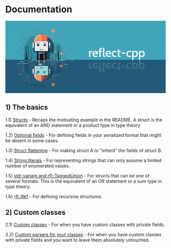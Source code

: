 # Documentation

![image](banner2.png)

## 1) The basics

1.1) [Structs](https://github.com/getml/reflect-cpp/blob/main/docs/structs.md) - Recaps the motivating example in the README. A struct is the equivalent of an AND statement or a product type in type theory.

1.2) [Optional fields](https://github.com/getml/reflect-cpp/blob/main/docs/optional_fields.md) - For defining fields in your serialized format that might be absent in some cases.

1.3) [Struct flattening](https://github.com/getml/reflect-cpp/blob/main/docs/flatten_structs.md) - For making struct A to "inherit" the fields of struct B.

1.4) [String literals](https://github.com/getml/reflect-cpp/blob/main/docs/literals.md) - For representing strings that can only assume a limited number of enumerated values.

1.5) [std::variant and rfl::TaggedUnion](https://github.com/getml/reflect-cpp/blob/main/docs/variants_and_tagged_unions.md) - For structs that can be one of several formats. This is the equivalent of an OR statement or a sum type in type theory.

1.6) [rfl::Ref](https://github.com/getml/reflect-cpp/blob/main/docs/rfl_ref.md) - For defining recursive structures.

## 2) Custom classes

2.1) [Custom classes](https://github.com/getml/reflect-cpp/blob/main/docs/custom_classes.md) - For when you have custom classes with private fields.

2.2) [Custom parsers for your classes](https://github.com/getml/reflect-cpp/blob/main/docs/custom_parser.md) - For when you have custom classes with private fields and you want to leave them absolutely untouched.
